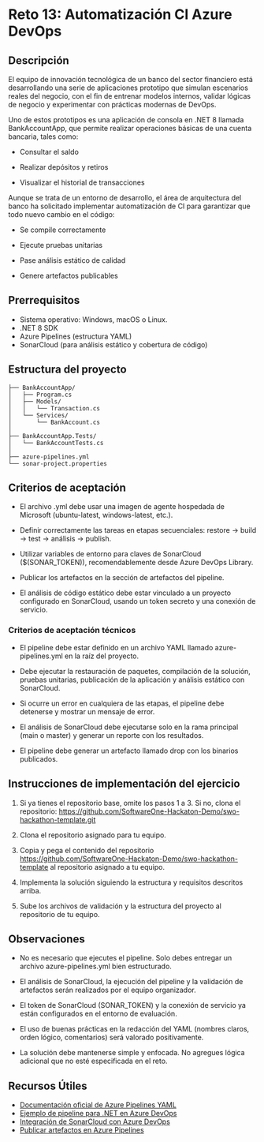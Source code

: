 # Reto 13: Automatización CI Azure DevOps

## Descripción

El equipo de innovación tecnológica de un banco del sector financiero está desarrollando una serie de aplicaciones prototipo que simulan escenarios reales del negocio, con el fin de entrenar modelos internos, validar lógicas de negocio y experimentar con prácticas modernas de DevOps.

Uno de estos prototipos es una aplicación de consola en .NET 8 llamada BankAccountApp, que permite realizar operaciones básicas de una cuenta bancaria, tales como:

- Consultar el saldo

- Realizar depósitos y retiros

- Visualizar el historial de transacciones

Aunque se trata de un entorno de desarrollo, el área de arquitectura del banco ha solicitado implementar automatización de CI para garantizar que todo nuevo cambio en el código:

- Se compile correctamente

- Ejecute pruebas unitarias

- Pase análisis estático de calidad

- Genere artefactos publicables

## Prerrequisitos
- Sistema operativo: Windows, macOS o Linux.
- .NET 8 SDK
- Azure Pipelines (estructura YAML)
- SonarCloud (para análisis estático y cobertura de código)

## Estructura del proyecto
```
├── BankAccountApp/               
│   ├── Program.cs                
│   ├── Models/
│   │   └── Transaction.cs        
│   └── Services/
│       └── BankAccount.cs        
│
├── BankAccountApp.Tests/         
│   └── BankAccountTests.cs       
│
├── azure-pipelines.yml           
└── sonar-project.properties      

```
## Criterios de aceptación
- El archivo .yml debe usar una imagen de agente hospedada de Microsoft (ubuntu-latest, windows-latest, etc.).

- Definir correctamente las tareas en etapas secuenciales: restore → build → test → análisis → publish.

- Utilizar variables de entorno para claves de SonarCloud ($(SONAR_TOKEN)), recomendablemente desde Azure DevOps Library.

- Publicar los artefactos en la sección de artefactos del pipeline.

- El análisis de código estático debe estar vinculado a un proyecto configurado en SonarCloud, usando un token secreto y una conexión de servicio.



### Criterios de aceptación técnicos

- El pipeline debe estar definido en un archivo YAML llamado azure-pipelines.yml en la raíz del proyecto.

- Debe ejecutar la restauración de paquetes, compilación de la solución, pruebas unitarias, publicación de la aplicación y análisis estático con SonarCloud.

- Si ocurre un error en cualquiera de las etapas, el pipeline debe detenerse y mostrar un mensaje de error.

- El análisis de SonarCloud debe ejecutarse solo en la rama principal (main o master) y generar un reporte con los resultados.

- El pipeline debe generar un artefacto llamado drop con los binarios publicados.

## Instrucciones de implementación del ejercicio

1. Si ya tienes el repositorio base, omite los pasos 1 a 3. Si no, clona el repositorio:
https://github.com/SoftwareOne-Hackaton-Demo/swo-hackathon-template.git

2. Clona el repositorio asignado para tu equipo.

3. Copia y pega el contenido del repositorio https://github.com/SoftwareOne-Hackaton-Demo/swo-hackathon-template al repositorio asignado a tu equipo.

4. Implementa la solución siguiendo la estructura y requisitos descritos arriba.

5. Sube los archivos de validación y la estructura del proyecto al repositorio de tu equipo.

## Observaciones

- No es necesario que ejecutes el pipeline. Solo debes entregar un archivo azure-pipelines.yml bien estructurado.

- El análisis de SonarCloud, la ejecución del pipeline y la validación de artefactos serán realizados por el equipo organizador.

- El token de SonarCloud (SONAR_TOKEN) y la conexión de servicio ya están configurados en el entorno de evaluación.

- El uso de buenas prácticas en la redacción del YAML (nombres claros, orden lógico, comentarios) será valorado positivamente.

- La solución debe mantenerse simple y enfocada. No agregues lógica adicional que no esté especificada en el reto.

## Recursos Útiles

- [Documentación oficial de Azure Pipelines YAML](https://docs.microsoft.com/en-us/azure/devops/pipelines/yaml-schema)
- [Ejemplo de pipeline para .NET en Azure DevOps](https://docs.microsoft.com/en-us/azure/devops/pipelines/languages/dotnet-core)
- [Integración de SonarCloud con Azure DevOps](https://docs.sonarcloud.io/advanced-setup/azure-devops/)
- [Publicar artefactos en Azure Pipelines](https://docs.microsoft.com/en-us/azure/devops/pipelines/artifacts/pipeline-artifacts)
